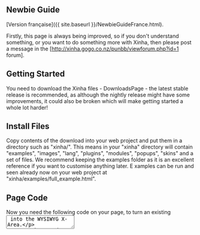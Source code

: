 ## Newbie Guide

[Version française]({{ site.baseurl }}/NewbieGuideFrance.html).

Firstly, this page is always being improved, so if you don't understand something, or you want to do something more with Xinha, then please post a message in the [http://xinha.gogo.co.nz/punbb/viewforum.php?id=1 forum].

## Getting Started

You need to download the Xinha files - DownloadsPage - the latest stable release is recommended, as although the nightly release might have some improvements, it could also be broken which will make getting started a whole lot harder! 

## Install Files

Copy contents of the download into your web project and put them in a directory such as "xinha/". 
This means in your "xinha" directory will contain "examples", "images", "lang", "plugins", "modules", "popups", "skins" and a set of files.
We recommend keeping the examples folder as it is an excellent reference if you want to customise anything later. E
xamples can be run and seen already now on your web project at "xinha/examples/full_example.html".

## Page Code

Now you need the following code on your page, to turn an existing <textarea> into the WYSIWYG X-Area.

From the top down, put this code on your pages somewhere (if possible in your <head></head> section):

```
#!text/html
  <script type="text/javascript">
    _editor_url  = "/xinha/"   // (preferably absolute) URL (including trailing slash) where Xinha is installed
    _editor_lang = "en";       // And the language we need to use in the editor.
    _editor_skin = "silva";    // If you want use a skin, add the name (of the folder) here
    _editor_icons = "classic"; // If you want to use a different iconset, add the name (of the folder, under the `iconsets` folder) here
  </script>
  <script type="text/javascript" src="/xinha/XinhaCore.js"></script>
```

If you are using a different directory, make sure you change both _editor_url and the location of `XinhaCore`.js in the above code accordingly.

You will also need some config code included in the page too. Either put the code below into a new file called "my_config.js" and including this file using
```
#!text/html
<script type="text/javascript" src="/xinha/my_config.js"></script>
```
or just copy it into your page and wrap it in <script type="text/javascript"> </script> tags - this will need to be done on every page you want an editor on, and will allow you to customise each one as you want. 

```
xinha_editors = null;
xinha_init    = null;
xinha_config  = null;
xinha_plugins = null;

// This contains the names of textareas we will make into Xinha editors
xinha_init = xinha_init ? xinha_init : function()
{
   /** STEP 1 ***************************************************************
   * First, specify the textareas that shall be turned into Xinhas. 
   * For each one add the respective id to the xinha_editors array.
   * I you want add more than on textarea, keep in mind that these 
   * values are comma seperated BUT there is no comma after the last value.
   * If you are going to use this configuration on several pages with different
   * textarea ids, you can add them all. The ones that are not found on the
   * current page will just be skipped.
   ************************************************************************/
  
  xinha_editors = xinha_editors ? xinha_editors :
  [
    'myTextArea', 'anotherOne'
  ];
  
  /** STEP 2 ***************************************************************
   * Now, what are the plugins you will be using in the editors on this
   * page.  List all the plugins you will need, even if not all the editors
   * will use all the plugins.
   *
   * The list of plugins below is a good starting point, but if you prefer
   * a simpler editor to start with then you can use the following 
   * 
   * xinha_plugins = xinha_plugins ? xinha_plugins : [ ];
   *
   * which will load no extra plugins at all.
   ************************************************************************/

  xinha_plugins = xinha_plugins ? xinha_plugins :
  [
   'CharacterMap',
   'ContextMenu',
   'ListType',
   'Stylist',
   'Linker',
   'SuperClean',
   'TableOperations'
  ];
  
         // THIS BIT OF JAVASCRIPT LOADS THE PLUGINS, NO TOUCHING  :)
         if(!Xinha.loadPlugins(xinha_plugins, xinha_init)) return;


  /** STEP 3 ***************************************************************
   * We create a default configuration to be used by all the editors.
   * If you wish to configure some of the editors differently this will be
   * done in step 5.
   *
   * If you want to modify the default config you might do something like this.
   *
   *   xinha_config = new Xinha.Config();
   *   xinha_config.width  = '640px';
   *   xinha_config.height = '420px';
   *
   *************************************************************************/

   xinha_config = xinha_config ? xinha_config() : new Xinha.Config();
   
  //this is the standard toolbar, feel free to remove buttons as you like
  xinha_config.toolbar =
  [
    ["popupeditor"],
    ["separator","formatblock","fontname","fontsize","bold","italic","underline","strikethrough"],
    ["separator","forecolor","hilitecolor","textindicator"],
    ["separator","subscript","superscript"],
    ["linebreak","separator","justifyleft","justifycenter","justifyright","justifyfull"],
    ["separator","insertorderedlist","insertunorderedlist","outdent","indent"],
    ["separator","inserthorizontalrule","createlink","insertimage","inserttable"],
    ["linebreak","separator","undo","redo","selectall","print"], (Xinha.is_gecko ? [] : ["cut","copy","paste","overwrite","saveas"]),
    ["separator","killword","clearfonts","removeformat","toggleborders","splitblock","lefttoright", "righttoleft"],
    ["separator","htmlmode","showhelp","about"]
  ];

        
   // To adjust the styling inside the editor, we can load an external stylesheet like this
   // NOTE : YOU MUST GIVE AN ABSOLUTE URL
  
   xinha_config.pageStyleSheets = [ _editor_url + "examples/full_example.css" ];

  /** STEP 4 ***************************************************************
   * We first create editors for the textareas.
   *
   * You can do this in two ways, either
   *
   *   xinha_editors   = Xinha.makeEditors(xinha_editors, xinha_config, xinha_plugins);
   *
   * if you want all the editor objects to use the same set of plugins, OR;
   *
   *   xinha_editors = Xinha.makeEditors(xinha_editors, xinha_config);
   *   xinha_editors.myTextArea.registerPlugins(['Stylist']);
   *   xinha_editors.anotherOne.registerPlugins(['CSS','SuperClean']);
   *
   * if you want to use a different set of plugins for one or more of the
   * editors.
   ************************************************************************/

  xinha_editors   = Xinha.makeEditors(xinha_editors, xinha_config, xinha_plugins);

  /** STEP 5 ***************************************************************
   * If you want to change the configuration variables of any of the
   * editors,  this is the place to do that, for example you might want to
   * change the width and height of one of the editors, like this...
   *
   *   xinha_editors.myTextArea.config.width  = '640px';
   *   xinha_editors.myTextArea.config.height = '480px';
   *
   ************************************************************************/


  /** STEP 6 ***************************************************************
   * Finally we "start" the editors, this turns the textareas into
   * Xinha editors.
   ************************************************************************/

  Xinha.startEditors(xinha_editors);
}

Xinha._addEvent(window,'load', xinha_init); // this executes the xinha_init function on page load 
                                            // and does not interfere with window.onload properties set by other scripts

```


## More Page Code

You need to make sure the textarea you want to convert has the "id" set, such as

```
#!text/html
<textarea id="newbiearea1" name="newbiearea1" rows="10" cols="50" style="width: 100%"></textarea>
```

it can be the same as the name - just make sure there is only one thing on the page with that ID though!

Now in the code you pasted into your "my_config.js" file (or in the <head></head> if you did it that way) you need to edit the bit labelled "Step 1" which lists what editors need to be converted.

In the example it lists two: 'myTextArea' and 'anotherOne' - you will need to change 'myTextArea' to whatever you set the ID of your textarea to - in this example we set it to 'newbiearea1'('''remember here that these values are comma seperated BUT there is no comma after the last value'''), so your code should look like this:

```

      xinha_editors = xinha_editors ? xinha_editors :
      [
        'newbiearea1'
      ];
```

## Thats It!

Your X-Area will now appear when the page has finished loading.

You can now, if you want to, go on with configuring the editor. You can find a [list of available options]({{ site.baseurl }}/Documentation/ConfigVariablesList.html) here.

Remember if you encounter any problems, don't hesitate to ask  [http://xinha.gogo.co.nz/punbb/viewtopic.php?pid=255#p255 on the forum] and we will clear it up and  do our best to make sure no-one else runs into the same thing!

